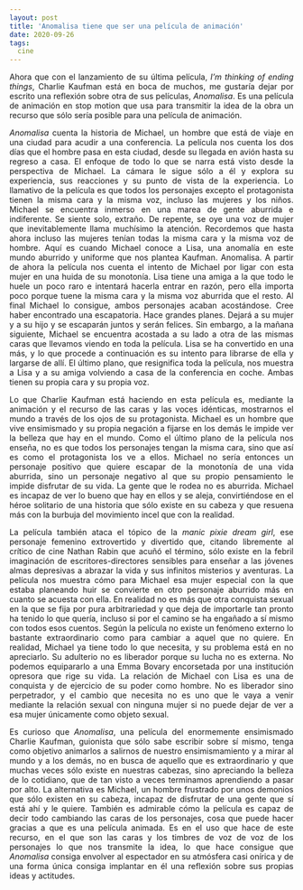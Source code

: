 ```yaml
---
layout: post
title: 'Anomalisa tiene que ser una película de animación'
date: 2020-09-26
tags:
  cine
---
```

<p style='text-align: justify;'>Ahora que con el lanzamiento de su última película, <i>I’m thinking of ending things</i>, Charlie Kaufman está en boca de muchos, me gustaría dejar por escrito una reflexión sobre otra de sus películas, <i>Anomalisa</i>. Es una película de animación en stop motion que usa para transmitir la idea de la obra un recurso que sólo sería posible para una película de animación.</p>

<p style='text-align: justify;'><i>Anomalisa</i> cuenta la historia de Michael, un hombre que está de viaje en una ciudad para acudir a una conferencia. La película nos cuenta los dos días que el hombre pasa en esta ciudad, desde su llegada en avión hasta su regreso a casa. El enfoque de todo lo que se narra está visto desde la perspectiva de Michael. La cámara le sigue sólo a él y explora su experiencia, sus reacciones y su punto de vista de la experiencia. Lo llamativo de la película es que todos los personajes excepto el protagonista tienen la misma cara y la misma voz, incluso las mujeres y los niños. Michael se encuentra inmerso en una marea de gente aburrida e indiferente. Se siente solo, extraño. De repente, se oye una voz de mujer que inevitablemente llama muchísimo la atención. Recordemos que hasta ahora incluso las mujeres tenían todas la misma cara y la misma voz de hombre. Aquí es cuando Michael conoce a Lisa, una anomalía en este mundo aburrido y uniforme que nos plantea Kaufman. Anomalisa. A partir de ahora la película nos cuenta el intento de Michael por ligar con esta mujer en una huida de su monotonía. Lisa tiene una amiga a la que todo le huele un poco raro e intentará hacerla entrar en razón, pero ella importa poco porque tuene la misma cara y la misma voz aburrida que el resto. Al final Michael lo consigue, ambos personajes acaban acostándose. Cree haber encontrado una escapatoria. Hace grandes planes. Dejará a su mujer y a su hijo y se escaparán juntos y serán felices. Sin embargo, a la mañana siguiente, Michael se encuentra acostada a su lado a otra de las mismas caras que llevamos viendo en toda la película. Lisa se ha convertido en una más, y lo que procede a continuación es su intento para librarse de ella y largarse de allí. El último plano, que resignifica toda la película, nos muestra a Lisa y a su amiga volviendo a casa de la conferencia en coche. Ambas tienen su propia cara y su propia voz.</p>

<p style='text-align: justify;'>Lo que Charlie Kaufman está haciendo en esta película es, mediante la animación y el recurso de las caras y las voces idénticas, mostrarnos el mundo a través de los ojos de su protagonista. Michael es un hombre que vive ensimismado y su propia negación a fijarse en los demás le impide ver la belleza que hay en el mundo. Como el último plano de la película nos enseña, no es que todos los personajes tengan la misma cara, sino que así es como el protagonista los ve a ellos. Michael no sería entonces un personaje positivo que quiere escapar de la monotonía de una vida aburrida, sino un personaje negativo al que su propio pensamiento le impide disfrutar de su vida. La gente que le rodea no es aburrida. Michael es incapaz de ver lo bueno que hay en ellos y se aleja, convirtiéndose en el héroe solitario de una historia que sólo existe en su cabeza y que resuena más con la burbuja del movimiento incel que con la realidad.</p>

<p style='text-align: justify;'>La película también ataca el tópico de la <i>manic pixie dream girl</i>, ese personaje femenino extrovertido y divertido que, citando libremente al crítico de cine Nathan Rabin que acuñó el término, sólo existe en la febril imaginación de escritores-directores sensibles para enseñar a las jóvenes almas depresivas a abrazar la vida y sus infinitos misterios y aventuras. La película nos muestra cómo para Michael esa mujer especial con la que estaba planeando huir se convierte en otro personaje aburrido más en cuanto se acuesta con ella. En realidad no es más que otra conquista sexual en la que se fija por pura arbitrariedad y que deja de importarle tan pronto ha tenido lo que quería, incluso si por el camino se ha engañado a sí mismo con todos esos cuentos. Según la película no existe un fenómeno externo lo bastante extraordinario como para cambiar a aquel que no quiere. En realidad, Michael ya tiene todo lo que necesita, y su problema está en no apreciarlo. Su adulterio no es liberador porque su lucha no es externa. No podemos equipararlo a una Emma Bovary encorsetada por una institución opresora que rige su vida. La relación de Michael con Lisa es una de conquista y de ejercicio de su poder como hombre. No es liberador sino perpetrador, y el cambio que necesita no es uno que le vaya a venir mediante la relación sexual con ninguna mujer si no puede dejar de ver a esa mujer únicamente como objeto sexual.</p>

<p style='text-align: justify;'>Es curioso que <i>Anomalisa</i>, una película del enormemente ensimismado Charlie Kaufman, guionista que sólo sabe escribir sobre sí mismo, tenga como objetivo animarlos a salirnos de nuestro ensimismamiento y a mirar al mundo y a los demás, no en busca de aquello que es extraordinario y que muchas veces sólo existe en nuestras cabezas, sino apreciando la belleza de lo cotidiano, que de tan visto a veces terminamos aprendiendo a pasar por alto. La alternativa es Michael, un hombre frustrado por unos demonios que sólo existen en su cabeza, incapaz de disfrutar de una gente que sí está ahí y le quiere. También es admirable cómo la película es capaz de decir todo cambiando las caras de los personajes, cosa que puede hacer gracias a que es una película animada. Es en el uso que hace de este recurso, en el que son las caras y los timbres de voz de voz de los personajes lo que nos transmite la idea, lo que hace consigue que <i>Anomalisa</i> consiga envolver al espectador en su atmósfera casi onírica y de una forma única consiga implantar en él una reflexión sobre sus propias ideas y actitudes.</p>
